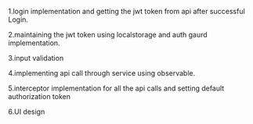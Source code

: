 1.login implementation and getting the jwt token from api after successful Login.

2.maintaining the jwt  token using localstorage and auth gaurd implementation.

3.input validation

4.implementing api call through service using observable.

5.interceptor implementation for all the api calls and setting default authorization token

6.UI design

